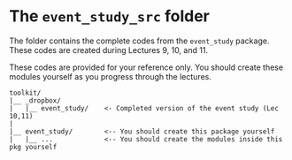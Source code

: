 The `event_study_src` folder
============================================================================

The folder contains the complete codes from the `event_study` package. 
These codes are created during Lectures 9, 10, and 11. 

These codes are provided for your reference only. You should create these
modules yourself as you progress through the lectures.



```
toolkit/
|__ _dropbox/
|   |__ event_study/    <- Completed version of the event study (Lec 10,11)
|
|__ event_study/        <-- You should create this package yourself
|   |__ ...             <-- You should create the modules inside this pkg yourself
```
